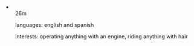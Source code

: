<!DOCTYPE html>
<html>
<head>
<title>about znathaniely</title>
</head>
<body>
<li>
<ul>26m</ul>
<ul>languages: english and spanish</ul>
<ul>interests: operating anything with an engine, riding anything with hair</ul>
</body>
</html>
